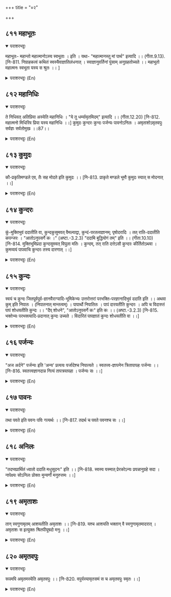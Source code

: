 +++
title = "०२"

+++

## ८११  महाभूतः
<details open><summary>पराशरभट्टः</summary>

महाभूतः- महान्तो महात्मानोऽस्य स्वभूताः । इति । यथा- "महात्मानस्तु मां पार्थ" इत्यादि ।। (गीता.9.13). [नि-811. निग्राहकत्वं कथितं स्वस्यैवाज्ञातिलंधनात् । स्वाज्ञानुवर्तिनां पुंसाम् अनुग्रहतोच्यते ।। महाभूतो महात्मनः स्वभूता यस्य स श्रुतः ।। ]
</details>

<details><summary>पराशरभट्टः (En)</summary>

He who considers great men as His own. The great and pious men are treated by भगवान् as His own. Vide : "But the great souls do attain me. O Arjuna!"
</details>

## ८१२  महानिधिः
<details open><summary>पराशरभट्टः</summary>

ते निधिवत् अतिप्रिया अस्येति महानिधिः । "ये तु धर्म्यामृतमिदम्" इत्यादि ।। (गीता.12.20) [नि-812. महात्मनो मिधिरिव प्रिया यस्य महानिधिः ।।] कुमुदः कुन्दरः कुन्दः पर्जन्यः पावनोऽनिलः । अमृताशोऽमृतवपुः सर्वज्ञः सर्वतोमुखः ।।87।।
</details>

<details><summary>पराशरभट्टः (En)</summary>

He who has great wealth. The high-souled persons are very much liked by Him like a treasure. So He is known as महानिधिः . Vide "But those devotees who adopt this nectar of virtuous conduct as taught above, who are full of faith and who hold Me as the highest--they are exceedingly dear to Me)."
</details>

## ८१३  कुमुदः
<details open><summary>पराशरभट्टः</summary>

कौ-प्रकृतिमण्डले एव, तैः सह मोदते इति कुमुदः ।। [नि-813. प्राकृते मण्डले भूमौ कुमुदः स्यात् स मोदनात् ।।]
</details>

<details><summary>पराशरभट्टः (En)</summary>

He who is with delight on the Earth. 'Kau'--Even in this world of Prakrithi He is happy in the company of the devotees. So He is Kumudah.
</details>

## ८१४  कुन्दरः
<details open><summary>पराशरभट्टः</summary>

कुं-मुक्तिभुवं ददातीति वा, कुन्दकुसुमवत् वैमल्याद्वा, कुन्दं-परतत्वज्ञानम्; पृषोदरादिः । तत् राति-ददातीति कपन्जरः । "आतोऽनुपसर्गे कः ।" (अष्टा.-3.2.3) "ददामि बुद्धियोगं तम्" इति ।। (गीता.10.10) [नि-814. मुक्तिभूमिप्रदा कुन्दसुमवत् विपुला मतिः । कुन्दम्, तत् राति दत्तेऽसौ कुन्दरः कीर्तितोऽथवा । कुमव्ययं पापवाचि कुन्दरः तस्य दारणात् ।।]
</details>

<details><summary>पराशरभट्टः (En)</summary>

The bestower of the knowledge of the Supreme Reality. He is Kundara, because He gives the world ('ku') (of Salvation); or He is flawless like the 'Kunda' flower; or 'Kundam' is the knowledge of the Supreme Reality; that He bestows. ('rathi'). The word 'Kundara' is irregularly formed like 'प्रषोदरादि '. 'The affix 'a' comes after a verbal root ending in long 'aa' when there is no preposition preceding it and when the object is in composition with it." "I bestow on them that knowledge (by which they attain Me)."
</details>

## ८१५  कुन्दः
<details open><summary>पराशरभट्टः</summary>

स्वयं च कुन्दः जितपूर्वपूर्व-ज्ञानवैराग्यादि-भूमिकेभ्यः उत्तरोत्तरां परभक्ति-परज्ञानादिभुवं ददाति इति ।। अथवा कुम् इति निपातः । (निपातनात् मान्तत्वम्) । पापार्थो निपातितः । पापं दारयतीति कुन्दरः । अपि च विदारुतं पापं शोधयतीति कुन्दः ।। "दैप् शोधने", "आतोऽनुपसर्गे कः" इति कः ।। (अष्टा.-3.2.3) [नि-815. भक्तेभ्यः परभक्त्यादि-प्रदानात् कुन्दः उच्यते । विदारितं पापज्ञातं कुन्दः शोधयतीति वा ।।]
</details>

<details><summary>पराशरभट्टः (En)</summary>

He who grants the successive stages of higher knowledge. To those who have raised themselves by going up the steps of knowledge, non-attachment and so on. He allots the top higher and higher storeys of superior devotion and superior knowledge. So He is Kunda.(Para-bhakthi--A more intense devotion by which one entertains a great desire to realise the Brahman. परज्ञान is the perfect vision of God, which one gets just for a moment and which is the cause for the still greater devotion To Him." Or 'kum' is an irregularly formed word ending with the nasal 'm' which means sin. भगवान् is called कुन्दर, because He destroys the sin. (Kum+दारयति ). Again He is Kunda since He cleanses the sin which has been taken out. The affix 'da' in the word 'Kunda' is derived from the root 'daip' (to cleanse). "The affix 'a' comes after a verbal root ending in long 'आ' when there is no preposition preceding it and when the obejct is in composition with it."
</details>

## ८१६  पर्जन्यः
<details open><summary>पराशरभट्टः</summary>

"अज अर्दने" पर्जन्यः इति 'अन्य' प्रत्ययः पर्जादेश्च निपात्यते । स्वतत्त्व-ज्ञापनेन त्रितापापहः पर्जन्यः ।। [नि-816. स्वतत्त्वज्ञानदान्न नित्यं तापत्रयापहा । पर्जन्यः सः ।।]
</details>

<details><summary>पराशरभट्टः (En)</summary>

The rain-cloud. He is Parjanyah (the Rain-Cloud) since, He removes the three kinds of heat (namely pain or suffering). (The three kinds of pain are-pain caused by mind (आध्यात्मिक ), that caused by fate or gods (आदि-दैविक ) and that caused by animal. (आँदि भौतिक ).) The word 'Parjanya' is derived from the root 'aj' (to dispel) and has the affix 'anya' added in the end. The word is irregularly formed.
</details>

## ८१७  पावनः
<details open><summary>पराशरभट्टः</summary>

तथा पवते इति पवनः पविः गत्यर्थः ।। [नि-817. तदर्थ च पवते पवनश्च सः ।।]
</details>

<details><summary>पराशरभट्टः (En)</summary>

He who goes. भगवान् Himself goes to His devotees in order to remove their distress. So He is पावन : 'पावन ' is derived from the root 'पावि ' which means to go.
</details>

## ८१८  अनिलः
<details open><summary>पराशरभट्टः</summary>

"तदप्यप्रार्थितं ध्यातो ददाति मधुसूदनः" इति ।। [नि-818. स्वस्य यस्मात् प्रेरकोऽन्यः प्रपन्नानुग्रहे सदा । नापेक्ष्यः सोऽनिलः प्रोक्तः मुन्यर्णो मनुरुत्तमः ।।]
</details>

<details><summary>पराशरभट्टः (En)</summary>

He who is not goaded by any one. He needs no one to goad Him into the act of blessing His devotees thus. Vide : "When meditated upon भगवान् मधुसूदन grants His blessings even when one does not pray for them." Anilah is derived from the root 'ila' (to urge). 'ila' is that person who urges another to do an act. भगवान् is 'Anila' (without an inducer) since there is no one to induce Him to save His devotees; for He does it by Himself. "After a verb ending in a consonant, but preceded by 'I' 'u' or 'ri' long or short, and after the verbs 'ज्ञ', 'प्री ' and 'क्री', comes the affix 'ka' (a).
</details>

## ८१९  अमृताशः
<details open><summary>पराशरभट्टः</summary>

तान् स्वगुणामृतम् आशयतीति अमृताशः ।। [नि-819. यश्च आशयति भक्तान् वै स्वगुणामृतमादरात् । अमृताशः स इत्युक्तः श्रितपीयूषदो मनुः ।।]
</details>

<details><summary>पराशरभट्टः (En)</summary>

He who feeds with nectar. He feeds His devotees with the Nectar viz. His auspicious qualities.
</details>

## ८२०  अमृतवपुः
<details open><summary>पराशरभट्टः</summary>

रूपमपि अमृतमस्येति अमृतवपुः ।। [नि-820. वपुर्यस्यामृतसमं स च अमृतवपुः स्मृतः ।।]
</details>

<details><summary>पराशरभट्टः (En)</summary>

He of a nectar-like body. भगवान् has a body, which also is sweet like Nectar.
</details>
